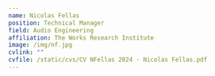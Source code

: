 ```yaml
---
name: Nicolas Fellas
position: Technical Manager
field: Audio Engineering
affiliation: The Works Research Institute
image: /img/nf.jpg
cvlink: ""
cvfile: /static/cvs/CV NFellas 2024 - Nicolas Fellas.pdf
---
```

